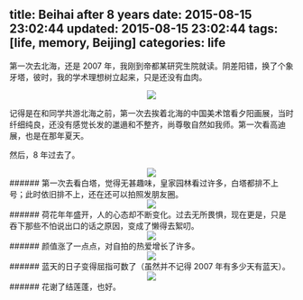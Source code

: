 title: Beihai after 8 years
date: 2015-08-15 23:02:44
updated: 2015-08-15 23:02:44
tags: [life, memory, Beijing]
categories: life
---

第一次去北海，还是 2007 年，我刚到帝都某研究生院就读。阴差阳错，换了个象牙塔，彼时，我的学术理想树立起来，只是还没有血肉。

<div align=center>
<img src="http://daweih.github.io/images/beihai0.jpg">
</div>

记得是在和同学共游北海之前，第一次去挨着北海的中国美术馆看夕阳画展，当时纤细纯良，还没有感觉长发的邋遢和不整齐，尚尊敬自然如我师。第一次看高迪展，也是在那年夏天。

然后，8 年过去了。


<div align=center>
<img src="http://daweih.github.io/images/beihai1.jpg">
</div>
###### 第一次去看白塔，觉得无甚趣味，皇家园林看过许多，白塔都排不上号；此时依旧排不上，还在还可以拍照发朋友圈。

<div align=center>
<img src="http://daweih.github.io/images/beihai2.jpg">
</div>
###### 荷花年年盛开，人的心态却不断变化。过去无所畏惧，现在更是，只是吞下那些不怕说出口的话之原因，变成了懒得去絮叨。

<div align=center>
<img src="http://daweih.github.io/images/beihai3.jpg">
</div>
###### 颜值涨了一点点，对自拍的热爱增长了许多。

<div align=center>
<img src="http://daweih.github.io/images/beihai4.jpg">
</div>
###### 蓝天的日子变得屈指可数了（虽然并不记得 2007 年有多少天有蓝天）。

<div align=center>
<img src="http://daweih.github.io/images/beihai5.jpg">
</div>
###### 花谢了结莲蓬，也好。
